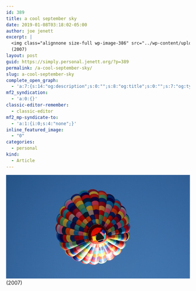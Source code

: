 ```yaml
---
id: 389
title: a cool september sky
date: 2019-01-08T03:18:02-05:00
author: joe jenett
excerpt: |
  <img class="alignnone size-full wp-image-386" src="../wp-content/uploads/2019/01/balloon.jpg" alt="" width="700" height="394">
  (2007)
layout: post
guid: https://simply.personal.jenett.org/?p=389
permalink: /a-cool-september-sky/
slug: a-cool-september-sky
complete_open_graph:
  - 'a:7:{s:14:"og:description";s:0:"";s:8:"og:title";s:0:"";s:7:"og:type";s:0:"";s:12:"twitter:card";s:7:"summary";s:15:"twitter:creator";s:0:"";s:19:"twitter:description";s:0:"";s:8:"og:image";s:0:"";}'
mf2_syndication:
  - 'a:0:{}'
classic-editor-remember:
  - classic-editor
mf2_mp-syndicate-to:
  - 'a:1:{i:0;s:4:"none";}'
inline_featured_image:
  - "0"
categories:
  - personal
kind:
  - Article
---
```

<img loading="lazy" class="alignnone size-full wp-image-386" src="../wp-content/uploads/2019/01/balloon.jpg" alt="">  
(2007)